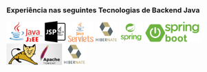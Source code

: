 ### Experiência nas seguintes Tecnologias de Backend Java

<div style="display:inline">
  <img alt="Hibernate" widht='50' height='50' src="img/backend/j2ee.png" />
  <img alt="Hibernate" widht='50' height='50' src="img/backend/jsp.png" />
  <img alt="Hibernate" widht='50' height='50' src="img/backend/servlet.png" />
  <img alt="Hibernate" widht='50' height='50' src="img/backend/hibernate.png" />
  <img alt="Hibernate" widht='50' height='50' src="img/backend/spring.png" />
  <img alt="Hibernate" widht='50' height='50' src="img/backend/spring-boot.png" />
  <img alt="Hibernate" widht='50' height='50' src="img/backend/tomcat.jpg" />
  <img alt="Hibernate" widht='50' height='50' src="img/backend/hibernate.png" />
</div>

